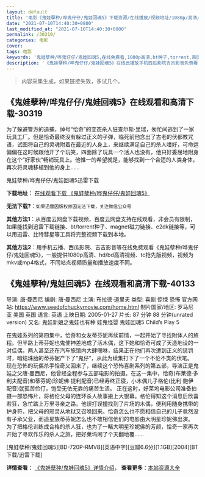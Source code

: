```yaml
---
layout: default
title: '电影《鬼娃孽种/哗鬼仔仔/鬼娃回魂5》下载资源/在线播放/视频地址/1080p/高清/蓝光'
date: "2021-07-10T14:40:30+0800"
last_modified_at: "2021-07-10T14:40:30+0800"
permalink: /30319/
categories: 电影
cover:
tags: 电影
keywords: '鬼娃孽种/哗鬼仔仔/鬼娃回魂5,在线免费看,1080p高清,bt种子,torrent,百度云盘,magnet,磁力链,迅雷下载资源'
description: '《鬼娃孽种/哗鬼仔仔/鬼娃回魂5》在线云播放手机西瓜影院吉吉影音免费看，1080p高清bd/hd未删减完整版和tc抢先枪版，mkv/mp4格式，附带bt/torrent种子、magnet/磁力链、百度云盘、网盘资源迅雷下载链接'
---
```


>内容采集生成，如果链接失效，多试几个。


## 《鬼娃孽种/哗鬼仔仔/鬼娃回魂5》在线观看和高清下载-30319

为了躲避警方的追捕，绰号“恰奇”的变态杀人狂查尔斯&middot;里瑞，匆忙间逃到了一家玩具工厂。但是恰奇最终没有躲过正义的子弹，临死前他念出了古老的伏都教咒语，试图将自己的灵魂附着在最近的人身上，来继续满足自己的杀人嗜好，可命运偏偏在这时候跟他开了个玩笑，四面除了玩具一个活人也没有，他只好委屈地附身在这个“好家伙&rdquo;畅销玩具上。他惟一的希望就是，能够找到一个合适的人类身体，再次将灵魂移植到他的身上&hellip;…


鬼娃孽种/哗鬼仔仔/鬼娃回魂5迅雷下载

**下载地址**： [在线观看下载 《鬼娃孽种/哗鬼仔仔/鬼娃回魂5》](https://www.993dy.com//vod-detail-id-18388.html) 


**无法下载?**：`如果迅雷因版权原因无法下载，关注微信公众号 `

**其他方法1**：从百度云网盘下载视频，百度云网盘支持在线观看，非会员有限制，如果能找到迅雷下载链接、bt/torrent种子、magnet磁力链接、e2dk链接等，可以用迅雷、比特彗星等工具将完整视频下载到本地。

**其他方法2**：用手机云播、西瓜影院、吉吉影音等在线免费观看《鬼娃孽种/哗鬼仔仔/鬼娃回魂5》，一般提供1080p高清、hd/bd高清视频、tc抢先版视频，视频为mkv或mp4格式，不同站点视频质量和播放速度不同。


## 《鬼娃孽种/鬼娃回魂5》在线观看和高清下载-40133

导演: 唐·曼西尼 编剧: 唐·曼西尼 主演: 布拉德·道里夫 类型: 喜剧 惊悚 恐怖 官方网站: https://www.seedofchuckymovie.com/home.html 制片国家/地区: 罗马尼亚 美国 英国 语言: 英语 上映日期: 2005-01-27 片长: 87 分钟 88 分钟(unrated version) 又名: 鬼娃新娘之鬼娃也有种 娃鬼怪婴 鬼娃回魂5 Child’s Play 5

在鬼娃系列的第四集中，恰奇和女友蒂芬妮再续前情，一起开始了寻找附体人的旅程。但半路上蒂芬妮也鬼使神差地成了活木偶，这下她和恰奇可成了天造地设的一对佳偶，两人甚至还在汽车旅馆内大肆嘿咻，结果正在他们再次遭到正义的惩罚时，暗结珠胎的蒂芬妮产下了“鬼仔”，从此为续集打下了一个不伦不类的伏笔。 现在恐怖的玩偶杀手恰奇又回来了，继续这个恐怖喜剧系列的第五部，导演正是鬼娃之父唐·曼西尼，他曾经全程参与五部电影的拍摄。在这一集中，恰奇(布莱德·多利夫配音)和蒂芬妮(珍妮佛·提利配音)已经寿终正寝，小木偶儿子格伦(比利·鲍伊配音)就孤苦伶仃，饱受无依无靠的痛苦生活。 正在这时，好莱坞电影公司准备拍摄一部恐怖片，将格伦父母的连环杀人故事搬上大银幕。格伦得知这个消息后欣喜若狂，急忙踏上万里寻亲之路。他误打误撞找到了片场的木偶，便利用随身携带的护身符，把父母的邪灵从地狱又召唤回来。恰奇怎么也不愿相信自己的儿子竟然没有子承父业，而追星族蒂芬妮怎么也不敢相信他们的电影由大明星珍妮佛出演。 为了把格伦训练成合格的杀人狂，也为了一睹大明星珍妮佛的芳颜，恰奇一家再次开始了寻欢作乐的杀人之旅，把好莱坞闹了个天翻地覆……


[鬼娃孽种/鬼娃回魂5][BD-720P-RMVB][英语中字][豆瓣6.6分][1.1GB][2004][BT下载/迅雷下载]

**详情查看**： [《鬼娃孽种/鬼娃回魂5》详情介绍](/movie/40133/)， **查看更多**：[本站资源大全](/movie/t/all/)

